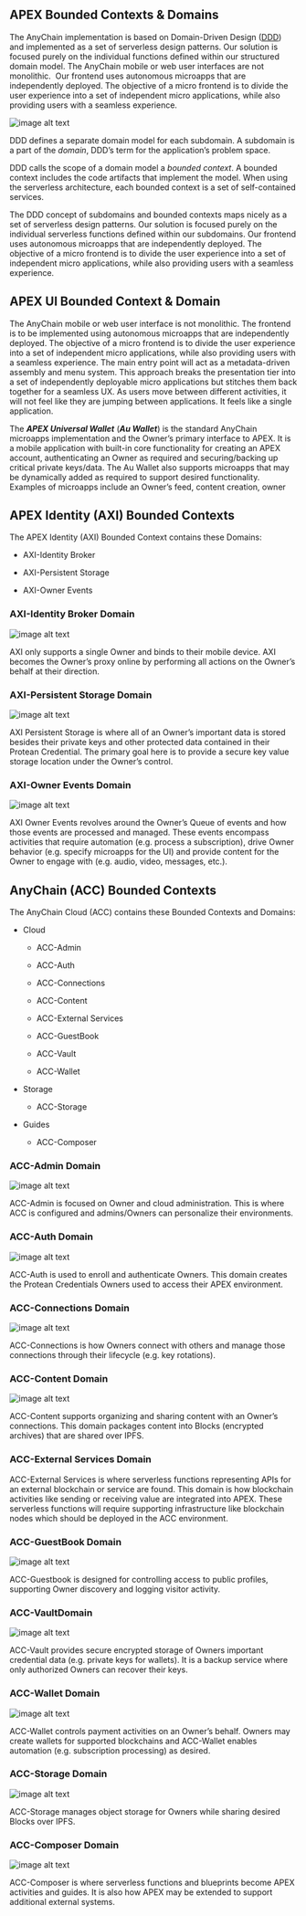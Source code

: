 ## APEX Bounded Contexts & Domains

The AnyChain implementation is based on Domain-Driven Design ([DDD](https://en.wikipedia.org/wiki/Domain-driven_design)) and implemented as a set of serverless design patterns. Our solution is focused purely on the individual functions defined within our structured domain model. The AnyChain mobile or web user interfaces are not monolithic. ﻿ Our frontend uses autonomous microapps that are independently deployed. The objective of a micro frontend is to divide the user experience into a set of independent micro applications, while also providing users with a seamless experience. 

![image alt text](image_0b.png)

DDD defines a separate domain model for each subdomain. A subdomain is a part of the *domain*, DDD’s term for the application’s problem space.

DDD calls the scope of a domain model a *bounded context*. A bounded context includes the code artifacts that implement the model. When using the serverless architecture, each bounded context is a set of self-contained services.

The DDD concept of subdomains and bounded contexts maps nicely as a set of serverless design patterns. Our solution is focused purely on the individual serverless functions defined within our subdomains.﻿ Our frontend uses autonomous microapps that are independently deployed. The objective of a micro frontend is to divide the user experience into a set of independent micro applications, while also providing users with a seamless experience. 

## APEX UI Bounded Context & Domain

The AnyChain mobile or web user interface is not monolithic. The frontend is to be implemented using autonomous microapps that are independently deployed. The objective of a micro frontend is to divide the user experience into a set of independent micro applications, while also providing users with a seamless experience. The main entry point will act as a metadata-driven assembly and menu system. This approach breaks the presentation tier into a set of independently deployable micro applications but stitches them back together for a seamless UX. As users move between different activities, it will not feel like they are jumping between applications. It feels like a single application.

The **_APEX Universal Wallet_** (**_Au Wallet_**) is the standard AnyChain microapps implementation and the Owner’s primary interface to APEX.  It is a mobile application with built-in core functionality for creating an APEX account, authenticating an Owner as required and securing/backing up critical private keys/data. The Au Wallet also supports microapps that may be dynamically added as required to support desired functionality. Examples of microapps include an Owner’s feed, content creation, owner 

## APEX Identity (AXI) Bounded Contexts

The APEX Identity (AXI) Bounded Context contains these Domains:

* AXI-Identity Broker

* AXI-Persistent Storage

* AXI-Owner Events

### AXI-Identity Broker Domain

![image alt text](image_1b.png)

AXI only supports a single Owner and binds to their mobile device. AXI becomes the Owner’s proxy online by performing all actions on the Owner’s behalf at their direction.

### AXI-Persistent Storage Domain

![image alt text](image_2b.png)

AXI Persistent Storage is where all of an Owner’s important data is stored besides their private keys and other protected data contained in their Protean Credential. The primary goal here is to provide a secure key value storage location under the Owner’s control. 

### AXI-Owner Events Domain

![image alt text](image_3b.png)

AXI Owner Events revolves around the Owner’s Queue of events and how those events are processed and managed. These events encompass activities that require automation (e.g. process a subscription), drive Owner behavior (e.g. specify microapps for the UI) and provide content for the Owner to engage with (e.g. audio, video, messages, etc.).

## AnyChain (ACC) Bounded Contexts

The AnyChain Cloud (ACC) contains these Bounded Contexts and Domains:

* Cloud

    * ACC-Admin

    * ACC-Auth

    * ACC-Connections

    * ACC-Content

    * ACC-External Services

    * ACC-GuestBook

    * ACC-Vault

    * ACC-Wallet

* Storage

    * ACC-Storage

* Guides

    * ACC-Composer

### ACC-Admin Domain

![image alt text](image_4b.png)

ACC-Admin is focused on Owner and cloud administration. This is where ACC is configured and admins/Owners can personalize their environments.

### ACC-Auth Domain

![image alt text](image_5b.png)

ACC-Auth is used to enroll and authenticate Owners. This domain creates the Protean Credentials Owners used to access their APEX environment.

### ACC-Connections Domain

![image alt text](image_6b.png)

ACC-Connections is how Owners connect with others and manage those connections through their lifecycle (e.g. key rotations).

### ACC-Content Domain

![image alt text](image_7b.png)

ACC-Content supports organizing and sharing content with an Owner’s connections. This domain packages content into Blocks (encrypted archives) that are shared over IPFS.

### ACC-External Services Domain

ACC-External Services is where serverless functions representing APIs for an external blockchain or service are found. This domain is how blockchain activities like sending or receiving value are integrated into APEX. These serverless functions will require supporting infrastructure like blockchain nodes which should be deployed in the ACC environment. 

### ACC-GuestBook Domain

![image alt text](image_8b.png)

ACC-Guestbook is designed for controlling access to public profiles, supporting Owner discovery and logging visitor activity.

### ACC-VaultDomain

![image alt text](image_9b.png)

ACC-Vault provides secure encrypted storage of Owners important credential data (e.g. private keys for wallets). It is a backup service where only authorized Owners can recover their keys.

### ACC-Wallet Domain

![image alt text](image_10b.png)

ACC-Wallet controls payment activities on an Owner’s behalf. Owners may create wallets for supported blockchains and ACC-Wallet enables automation (e.g. subscription processing) as desired.

### ACC-Storage Domain

![image alt text](image_11b.png)

ACC-Storage manages object storage for Owners while sharing desired Blocks over IPFS.

### ACC-Composer Domain

![image alt text](image_12b.png)

ACC-Composer is where serverless functions and blueprints become APEX activities and guides. It is also how APEX may be extended to support additional external systems.

